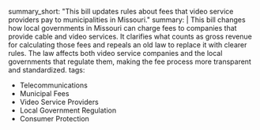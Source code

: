 summary_short: "This bill updates rules about fees that video service providers pay to municipalities in Missouri."
summary: |
  This bill changes how local governments in Missouri can charge fees to companies that provide cable and video services. It clarifies what counts as gross revenue for calculating those fees and repeals an old law to replace it with clearer rules. The law affects both video service companies and the local governments that regulate them, making the fee process more transparent and standardized.
tags:
  - Telecommunications
  - Municipal Fees
  - Video Service Providers
  - Local Government Regulation
  - Consumer Protection
